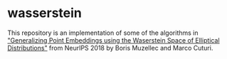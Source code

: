 wasserstein
===========

This repository is an implementation of some of the algorithms in ["Generalizing Point Embeddings using the Waserstein Space of Elliptical Distributions"](https://arxiv.org/abs/1805.07594) from NeurIPS 2018 by Boris Muzellec and Marco Cuturi.

